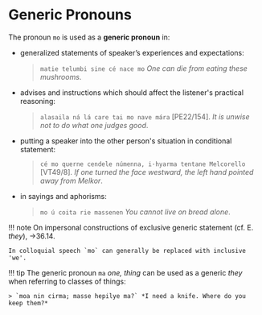 # Generic Pronouns

The pronoun `mo` is used as a **generic pronoun** in:

+ generalized statements of speaker’s experiences and expectations:

	> `matie telumbi sine cé nace mo` *One can die from eating these mushrooms*.
	
+ advises and instructions which should affect the listener's practical reasoning:
	
	> `alasaila ná lá care tai mo nave mára` [PE22/154]. *It is unwise not to do what one judges good*.

+ putting a speaker into the other person's situation in conditional statement:

	> `cé mo querne cendele númenna, i·hyarma tentane Melcorello` [VT49/8]. *If one turned the face westward, the left hand pointed away from Melkor*.

+ in sayings and aphorisms:
	
	> `mo ú coita rie massenen` *You cannot live on bread alone*.
	
!!! note
	On impersonal constructions of exclusive generic statement (cf. E. *they*), &rarr;36.14.
	
	In colloquial speech `mo` can generally be replaced with inclusive 'we'.

!!! tip	
	The generic pronoun `ma` *one, thing* can be used as a generic *they* when referring to classes of things:
	
	> `moa nin cirma; masse hepilye ma?` *I need a knife. Where do you keep them?*